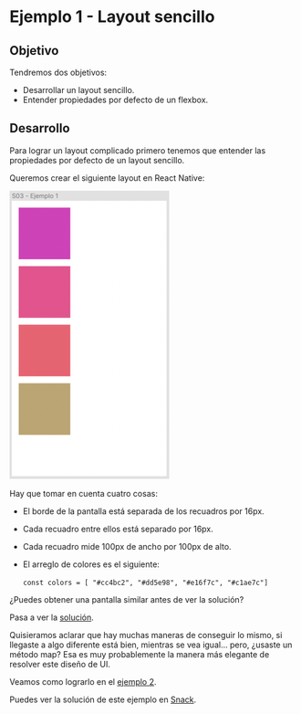 # Ejemplo 1 - Layout sencillo

## Objetivo

Tendremos dos objetivos:
- Desarrollar un layout sencillo.
- Entender propiedades por defecto de un flexbox.

## Desarrollo

Para lograr un layout complicado primero tenemos que entender las propiedades por defecto de un layout sencillo.

Queremos crear el siguiente layout en React Native:

![Ejemplo 01](assets/Ejemplo-01.png)

Hay que tomar en cuenta cuatro cosas:

- El borde de la pantalla está separada de los recuadros por 16px.
- Cada recuadro entre ellos está separado por 16px.
- Cada recuadro mide 100px de ancho por 100px de alto.
- El arreglo de colores es el siguiente:

    `const colors = [ "#cc4bc2", "#dd5e98", "#e16f7c", "#c1ae7c"]`

¿Puedes obtener una pantalla similar antes de ver la solución?

Pasa a ver la [solución](./solucion.tsx).

Quisieramos aclarar que hay muchas maneras de conseguir lo mismo, si llegaste a algo diferente está bien, mientras se vea igual... pero, ¿usaste un método map? Esa es muy probablemente la manera más elegante de resolver este diseño de UI.

Veamos como lograrlo en el [ejemplo 2](../Ejemplo-02/README.md).

Puedes ver la solución de este ejemplo en [Snack](https://snack.expo.dev/@santiagosiordia/s03---ej01).
